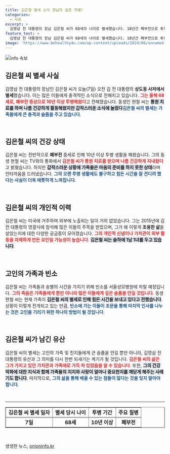 ```yaml
---
title: 김은철 별세 소식 장남의 슬픈 작별!
categories:
  - 사회
excerpt: >
  김영삼 전 대통령의 장남 김은철 씨가 68세의 나이로 별세했습니다. 10년간 폐부전으로 투병하며 가족과 힘든 시간을 보냈던 그는 미국에서 조용히 생활해왔습니다. 빈소는 서울성모병원에 마련되었습니다.
feature_text: >
  김영삼 전 대통령의 장남 김은철 씨가 68세의 나이로 별세했습니다. 10년간 폐부전으로 투병하며 가족과 힘든 시간을 보냈던 그는 미국에서 조용히 생활해왔습니다. 빈소는 서울성모병원에 마련되었습니다.
image: 'https://www.behealthy4u.com/wp-content/uploads/2024/06/unnamed-file.png'
---
```


<p><img src="https://www.behealthy4u.com/wp-content/uploads/2024/06/unnamed-file.png" alt="info 속보" /></p>

<h2 data-ke-size="size26">김은철 씨 별세 사실</h2>

<p data-ke-size="size16">김영삼 전 대통령의 장남인 김은철 씨가 오늘(7일) 오전 김 전 대통령의 <strong>상도동 사저에서 별세</strong>했습니다. 이는 많은 이들에게 충격적인 소식으로 전해지고 있습니다. <b><span style="color: #ee2323;">그는 올해 68세로, 폐부전 증상으로 10년 이상 투병해왔다</span></b>고 전해졌습니다. 동생인 현철 씨는 <b><span style="background-color: #21538527;">통원 치료를 하며 나름 건강하게 활동해왔지만 갑작스러운 소식에 놀랐다</span></b고 이야기했습니다. <b><span style="color: #1a5490;">김은철 씨의 별세는 가족들에게 큰 충격과 슬픔을 주고 있습니다</span></b>.</p>

<p data-ke-size="size16">&nbsp;</p>

<h2 data-ke-size="size26">김은철 씨의 건강 상태</h2>

<p data-ke-size="size16">김은철 씨는 전반적으로 <b>폐부전</b> 증세로 인해 10년 이상 투병 생활을 해왔습니다. 그의 동생 현철 씨는 TV와의 통화에서 <b><span style="color: #ee2323;">김은철 씨가 통원 치료를 받으며 나름 건강하게 지내왔다</span></b>고 밝혔습니다. 하지만 <b><span style="background-color: #21538527;">갑작스러운 상황에 가족들은 마음의 준비를 하지 못한 상태</span></b>라며 안타까움을 드러냈습니다. <b><span style="color: #1a5490;">그의 오랜 투병 생활에도 불구하고 힘든 시간을 잘 견디려 했다는 사실이 더욱 애틋하게 느껴집니다</span></b>.</p>

<p data-ke-size="size16">&nbsp;</p>

<h2 data-ke-size="size26">김은철 씨의 개인적 이력</h2>

<p data-ke-size="size16">김은철 씨는 미국에 거주하며 외부에 노출되는 일이 거의 없었습니다. 그는 2015년에 김 전 대통령의 영결식에 참석해 많은 이들의 주목을 받았으며, 그가 왜 이렇게 <b>조용한 삶</b>을 살았는지에 대한 다양한 궁금증이 모아졌습니다. <b><span style="color: #ee2323;">그의 개인적 신념이나 가치관이 외부 활동을 자제하게 만든 요인일 가능성이 높습니다</span></b>. <b><span style="background-color: #21538527;">김은철 씨는 슬하에 1남 1녀를 두고 있습니다</span></b>.</p>

<p data-ke-size="size16">&nbsp;</p>

<h2 data-ke-size="size26">고인의 가족과 빈소</h2>

<p data-ke-size="size16">김은철 씨는 가족들과 송별의 시간을 가지기 위해 빈소를 서울성모병원에 차릴 예정입니다. <b><span style="color: #ee2323;">그의 죽음은 가족들에게 뿐만 아니라 많은 이들에게 깊은 슬픔을 안길 것입니다</span></b>. 동생 현철 씨는 현재 가족이 <b><span style="background-color: #21538527;">김은철 씨의 별세로 인해 힘든 시간을 보내고 있다고 전했습니다</span></b>. 상황이 이렇게 전개되고 있는 만큼, <b><span style="color: #1a5490;">빈소에 가는 이들이 조문을 통해 마지막 인사를 나누는 것은 고인을 기리기 위한 하나의 방법이 될 것입니다</span></b>.</p>

<p data-ke-size="size16">&nbsp;</p>

<h2 data-ke-size="size26">김은철 씨가 남긴 유산</h2>

<p data-ke-size="size16">김은철 씨의 별세는 고인의 가족 및 친지들에게 큰 슬픔을 안길 뿐만 아니라, 김영삼 전 대통령의 유산과 그 의미를 다시 한번 되새기는 계기가 될 것입니다. <b><span style="color: #ee2323;">김은철 씨의 삶은 그가 가지고 있던 가치관과 가족애로 가득 차 있었음을 알 수 있습니다</span></b>. 또한, <b><span style="background-color: #21538527;">그의 건강 악화에 대한 지식과 함께 가족들의 지지와 사랑이 얼마나 중요한지를 깨닫게 해주는 사례기도 합니다</span></b>. 마지막으로, <b><span style="color: #1a5490;">그의 삶을 통해 배울 수 있는 점들이 많다는 것을 잊지 말아야 합니다</span></b>.</p>

<p data-ke-size="size16">&nbsp;</p>

<hr>

<table style="width: 100%; border-collapse: collapse;" border="1">
    <tr>
        <td style="text-align: center; height: 17px;"><b>김은철 씨 별세 일자</b></td>
        <td style="text-align: center; height: 17px;"><b>별세 당시 나이</b></td>
        <td style="text-align: center; height: 17px;"><b>투병 기간</b></td>
        <td style="text-align: center; height: 17px;"><b>주요 질병</b></td>
    </tr>
    <tr>
        <td style="text-align: center; height: 17px;"><b>7일</b></td>
        <td style="text-align: center; height: 17px;"><b>68세</b></td>
        <td style="text-align: center; height: 17px;"><b>10년 이상</b></td>
        <td style="text-align: center; height: 17px;"><b>폐부전</b></td>
    </tr>
</table>

<p data-ke-size="size16">&nbsp;</p>
생생한 뉴스, <a href="https://onioninfo.kr" rel="dofollow">onioninfo.kr</a>


